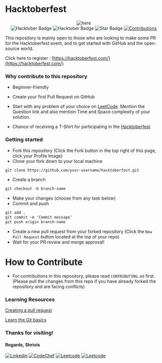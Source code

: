 # Hacktoberfest

<div align="center">
<img src="https://drive.google.com/uc?export=view&id=1ymdz7cV_gsYAHGAZoxNyz42vyayz-aS5" alt="here"/>
</div>

<div align="center">
<img src="https://badges.frapsoft.com/os/v1/open-source.svg?v=102" alt="Hacktober Badge" />
<img src="https://img.shields.io/badge/HacktoberFest-2022-blueviolet" alt="Hacktober Badge"/>
 <img src="https://img.shields.io/static/v1?label=%F0%9F%8C%9F&message=If%20Useful&style=style=flat&color=BC4E99" alt="Star Badge"/>
 <a href="https://github.com/codemistic" ><img src="https://img.shields.io/badge/Contributions-welcome-violet.svg?style=flat&logo=git" alt="Contributions" /></a>
</div>


  

This repository is mainly open to those who are looking to make some PR for the Hacktoberfest event, and to get started with GitHub and the open-source world.

Click here to register : [https://hacktoberfest.com/](https://hacktoberfest.com/)
  


### Why contribute to this repository

  

- Beginner-friendly

  

- Create your first Pull Request on GitHub

  

- Start with any problem of your choice on [LeetCode](https://leetcode.com). Mention the Question link and also mention Time and Space complexity of your solution.

  

- Chance of receiving a T-Shirt for participating in the [Hacktoberfest](https://hacktoberfest.digitalocean.com)

### Getting started

* Fork this repository (Click the Fork button in the top right of this page, click your Profile Image)
* Clone your fork down to your local machine

```markdown
git clone https://github.com/your-username/hacktoberfest.git
```

* Create a branch

```markdown
git checkout -b branch-name
```

* Make your changes (choose from any task below)
* Commit and push

```markdown
git add .
git commit -m 'Commit message'
git push origin branch-name
```

* Create a new pull request from your forked repository (Click the `New Pull Request` button located at the top of your repo)
* Wait for your PR review and merge approval!


# How to Contribute

  
- For contributions in this repository, please read `CONTRIBUTING.md` first. (Please pull the changes from this repo if you have already forked the repository and are facing conflicts)

  

### Learning Resources

  

[Creating a pull request](https://services.github.com/on-demand/intro-to-github/create-pull-request)

  

[Learn the Git basics](https://try.github.io)



### Thanks for visiting!
#### Regards, Shrivis
[![Linkedin](https://img.shields.io/badge/-LinkedIn-blue?style=for-the-badge&logo=Linkedin&logoColor=white&link=https://www.linkedin.com/in/shrivis/)](https://www.linkedin.com/in/shrivis/)
[![CodeChef](https://img.shields.io/badge/CodeChef-brwon/endpoint?color=gray&logo=CodeChef&style=for-the-badge&link=https://www.codechef.com/users/shrivis)](https://www.codechef.com/users/shrivis/)
[![Leetcode](https://img.shields.io/badge/Leetcode-black/endpoint?color=black&logo=Leetcode&style=for-the-badge&link=https://www.leetcode.com/shrivis)](https://www.leetcode.com/shrivis/)
[![Leetcode](https://img.shields.io/badge/GFG-white/endpoint?color=white&logo=GeeksForGeeks&style=for-the-badge&link=https://auth.geeksforgeeks.org/user/shrivis/)](https://auth.geeksforgeeks.org/user/shrivis/)
